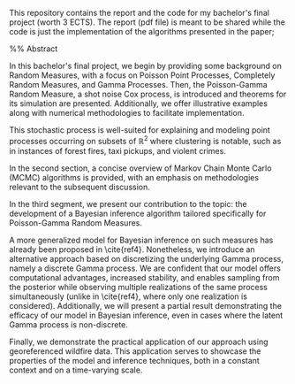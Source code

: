 This repository contains the report and the code for my bachelor's final project (worth 3 ECTS). 
The report (pdf file) is meant to be shared while the code is just the implementation of the algorithms presented in the paper;

%% Abstract

In this bachelor's final project, we begin by providing some background on Random Measures, with a focus on Poisson Point Processes, Completely Random Measures, and Gamma Processes. Then, the Poisson-Gamma Random Measure, a shot noise Cox process, is introduced and theorems for its simulation are presented. Additionally, we offer illustrative examples along with numerical methodologies to facilitate implementation. 

This stochastic process is well-suited for explaining and modeling point processes occurring on subsets of $\mathbb{R}^2$ where clustering is notable, such as in instances of forest fires, taxi pickups, and violent crimes.

In the second section, a concise overview of Markov Chain Monte Carlo (MCMC) algorithms is provided, with an emphasis on methodologies relevant to the subsequent discussion.

In the third segment, we present our contribution to the topic: the development of a Bayesian inference algorithm tailored specifically for Poisson-Gamma Random Measures.

A more generalized model for Bayesian inference on such measures has already been proposed in \cite{ref4}. Nonetheless, we introduce an alternative approach based on discretizing the underlying Gamma process, namely a discrete Gamma process. We are confident that our model offers computational advantages, increased stability, and enables sampling from the posterior while observing multiple realizations of the same process simultaneously (unlike in \cite{ref4}, where only one realization is considered). Additionally, we will present a partial result demonstrating the efficacy of our model in Bayesian inference, even in cases where the latent Gamma process is non-discrete.


Finally, we demonstrate the practical application of our approach using georeferenced wildfire data. This application serves to showcase the properties of the model and inference techniques, both in a constant context and on a time-varying scale.
